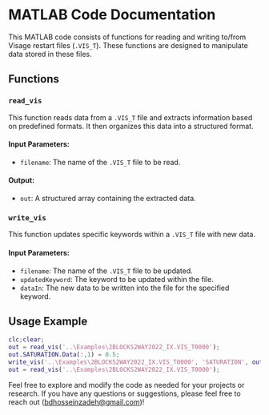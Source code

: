 # MATLAB Code Documentation

This MATLAB code consists of functions for reading and writing to/from Visage restart files (`.VIS_T`). These functions are designed to manipulate data stored in these files.

## Functions

### `read_vis`

This function reads data from a `.VIS_T` file and extracts information based on predefined formats. It then organizes this data into a structured format.

#### Input Parameters:

- `filename`: The name of the `.VIS_T` file to be read.

#### Output:

- `out`: A structured array containing the extracted data.

### `write_vis`

This function updates specific keywords within a `.VIS_T` file with new data.

#### Input Parameters:

- `filename`: The name of the `.VIS_T` file to be updated.
- `updatedKeyword`: The keyword to be updated within the file.
- `dataIn`: The new data to be written into the file for the specified keyword.

## Usage Example

```matlab
clc;clear;
out = read_vis('..\Examples\2BLOCKS2WAY2022_IX.VIS_T0000');
out.SATURATION.Data(:,1) = 0.5;
write_vis('..\Examples\2BLOCKS2WAY2022_IX.VIS_T0000', 'SATURATION', out.SATURATION.Data(:,1));
out = read_vis('..\Examples\2BLOCKS2WAY2022_IX.VIS_T0000');
```

Feel free to explore and modify the code as needed for your projects or research. If you have any questions or suggestions, please feel free to reach out (bdhosseinzadeh@gmail.com)!